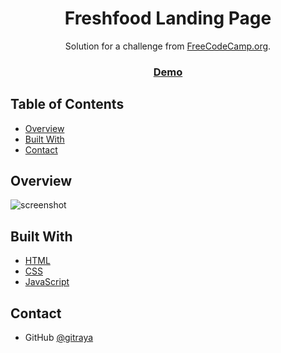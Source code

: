<h1 align="center">Freshfood Landing Page</h1>

<div align="center">
   Solution for a challenge from  <a href="http://freecodecamp.org" target="_blank">FreeCodeCamp.org</a>.
</div>

<div align="center">
  <h3>
    <a href="https://gitraya.github.io/product-landing-page/">
      Demo
    </a>
  </h3>
</div>


## Table of Contents

- [Overview](#overview)
- [Built With](#built-with)
- [Contact](#contact)


## Overview

![screenshot](https://github.com/gitraya/product-landing-page/blob/main/assets/image/overviewproductlandingpage.png)


## Built With

- [HTML](https://html.spec.whatwg.org/)
- [CSS](https://www.w3.org/Style/CSS/Overview.en.html)
- [JavaScript](https://www.ecma-international.org/publications-and-standards/standards/ecma-262/)


## Contact

- GitHub [@gitraya](https://github.com/gitraya)
